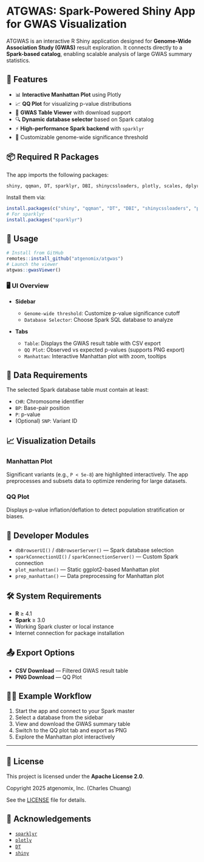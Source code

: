 # ATGWAS: Spark-Powered Shiny App for GWAS Visualization

ATGWAS is an interactive R Shiny application designed for **Genome-Wide Association Study (GWAS)** result exploration. It connects directly to a **Spark-based catalog**, enabling scalable analysis of large GWAS summary statistics.

## 🚀 Features

- 📊 **Interactive Manhattan Plot** using Plotly  
- 📈 **QQ Plot** for visualizing p-value distributions  
- 🧬 **GWAS Table Viewer** with download support  
- 🔍 **Dynamic database selector** based on Spark catalog  
- ⚡ **High-performance Spark backend** with `sparklyr`  
- 🎨 Customizable genome-wide significance threshold  

## 📦 Required R Packages

The app imports the following packages:

```r
shiny, qqman, DT, sparklyr, DBI, shinycssloaders, plotly, scales, dplyr
````

Install them via:

```r
install.packages(c("shiny", "qqman", "DT", "DBI", "shinycssloaders", "plotly", "scales", "dplyr"))
# For sparklyr
install.packages("sparklyr")
```

## 🔧 Usage

```r
# Install from GitHub
remotes::install_github("atgenomix/atgwas")
# Launch the viewer
atgwas::gwasViewer()
```

### 🖥️ UI Overview

* **Sidebar**

  * `Genome-wide threshold`: Customize p-value significance cutoff
  * `Database Selector`: Choose Spark SQL database to analyze

* **Tabs**

  * `Table`: Displays the GWAS result table with CSV export
  * `QQ Plot`: Observed vs expected p-values (supports PNG export)
  * `Manhattan`: Interactive Manhattan plot with zoom, tooltips

## 📂 Data Requirements

The selected Spark database table must contain at least:

* `CHR`: Chromosome identifier
* `BP`: Base-pair position
* `P`: p-value
* (Optional) `SNP`: Variant ID

## 📈 Visualization Details

### Manhattan Plot

Significant variants (e.g., `P < 5e-8`) are highlighted interactively. The app preprocesses and subsets data to optimize rendering for large datasets.

### QQ Plot

Displays p-value inflation/deflation to detect population stratification or biases.

## 🧪 Developer Modules

* `dbBrowserUI()` / `dbBrowserServer()` — Spark database selection
* `sparkConnectionUI()` / `sparkConnectionServer()` — Custom Spark connection
* `plot_manhattan()` — Static ggplot2-based Manhattan plot
* `prep_manhattan()` — Data preprocessing for Manhattan plot

## 🛠 System Requirements

* **R** ≥ 4.1
* **Spark** ≥ 3.0
* Working Spark cluster or local instance
* Internet connection for package installation

## 📤 Export Options

* **CSV Download** — Filtered GWAS result table
* **PNG Download** — QQ Plot

## 👨‍🔬 Example Workflow

1. Start the app and connect to your Spark master
2. Select a database from the sidebar
3. View and download the GWAS summary table
4. Switch to the QQ plot tab and export as PNG
5. Explore the Manhattan plot interactively

---

## 📄 License

This project is licensed under the **Apache License 2.0**.

Copyright 2025 atgenomix, Inc. (Charles Chuang)

See the [LICENSE](./LICENSE) file for details.
## 🤝 Acknowledgements

* [`sparklyr`](https://spark.rstudio.com/)
* [`plotly`](https://plotly.com/r/)
* [`DT`](https://rstudio.github.io/DT/)
* [`shiny`](https://shiny.rstudio.com/)
